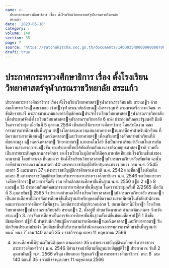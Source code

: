 ```yaml
---
name: >-
  ประกาศกระทรวงศึกษาธิการ เรื่อง ตั้งโรงเรียนวิทยาศาสตร์จุฬาภรณราชวิทยาลัย
  สระแก้ว
date: '2023-05-10'
category: ง
volume: 140
section: 35
page: 7
source: 'https://ratchakitcha.soc.go.th/documents/140D035N0000000000700.pdf'
draft: true
---
```


# ประกาศกระทรวงศึกษาธิการ เรื่อง ตั้งโรงเรียนวิทยาศาสตร์จุฬาภรณราชวิทยาลัย สระแก้ว

ประกาศกระทรวงศึกษาธิการ เรื่อง ตั้งโรงเรียนวิทยาศาสตรจุฬาภรณราชวิทยาลัย สระแกว ด้วย สมเด็จพระเจ้านองนางเธอ เจ้าฟาจุฬาภรณวลัยลักษณ อัครราชกุมารี กรมพระศรีสวางควัฒน วรขัตติยราชนารี พระราชทานนามและตราสัญลักษณประจําโรงเรียนวิทยาศาสตรจุฬาภรณราชวิทยาลัย เพื่อประกาศจัดตั้งโรงเรียนวิทยาศาสตรจุฬาภรณราชวิทยาลัย 6 แห่ง ประกอบกับคณะรัฐมนตรี มีมติในคราวประชุม เมื่อวันที่ 5 ตุลาคม 2564 เห็นชอบให้กระทรวงศึกษาธิการ โดยสํานักงาน คณะกรรมการการศึกษาขั้นพื้นฐาน สรางโอกาสและความเสมอภาคทางดานการศึกษาสําหรับนักเรียน ที่มีความสามารถพิเศษดานคณิตศาสตรและวิทยาศาสตร เพื่อเสริมสรางศักยภาพนักเรียนที่มีศักยภาพสูง ดานคณิตศาสตร วิทยาศาสตร และเทคโนโลยี ซึ่งเป็นการเตรียมกําลังคนในการเพิ่มขีดความสามารถการแขงขัน ของประเทศไทยให้ทัดเทียมกับนานาชาติตามยุทธศาสตรชาติ รวมทั้งเป็นการยกระดับคุณภาพการศึกษา ของโรงเรียนในภูมิภาคให้มีคุณภาพทัดเทียมกับโรงเรียนชั้นนําของนานาชาติ โดยพิจารณาเห็นสมควร จัดตั้งโรงเรียนวิทยาศาสตรจุฬาภรณราชวิทยาลัยเพิ่มเติม ฉะนั้น อาศัยอํานาจตามความในมาตรา 40 แห่งพระราชบัญญัติปรับปรุงกระทรวง ทบวง กรม พ.ศ. 2545 มาตรา 5 และมาตรา 37 แห่งพระราชบัญญัติการศึกษาแห่งชาติ พ.ศ. 2542 และที่แกไขเพิ่มเติม มาตรา 8 แห่งพระราชบัญญัติระเบียบบริหารราชการกระทรวงศึกษาธิการ พ.ศ. 2546 ระเบียบกระทรวงศึกษาธิการวาด้วยการจัดตั้ง รวม หรือเลิกสถานศึกษาขั้นพื้นฐาน พ.ศ. 2550 ขอ 2 ขอ 8 และขอ 13 ประกอบกับมติคณะกรรมการการศึกษาขั้นพื้นฐาน ในคราวประชุมครั้งที่ 2/2565 เมื่อวันที่ 3 กุมภาพันธ 2565 จึงประกาศกําหนดให้โรงเรียนวิทยาศาสตรจุฬาภรณราชวิทยาลัย สระแกว เป็นสถานศึกษาที่มีการจัดการศึกษาขั้นพื้นฐานสําหรับบุคคลที่มีความสามารถพิเศษในสังกัดสํานักงาน คณะกรรมการการศึกษาขั้นพื้นฐาน โดยมีสาระสําคัญประกอบด้วย 1. สถานศึกษานี้มีชื่อวา โรงเรียนวิทยาศาสตรจุฬาภรณราชวิทยาลัย สระแกว 2. ตั้งอยู่ที่ ตําบลวัฒนานคร อําเภอวัฒนานคร จังหวัดสระแกว 3. การจัดการศึกษาเป็นการจัดการศึกษาขั้นพื้นฐานตั้งแต่ชั้นมัธยมศึกษาปที่ 1 ถึงชั้นมัธยมศึกษา ปที่ 6 สําหรับนักเรียนผู้มีความสามารถพิเศษดานคณิตศาสตรและวิทยาศาสตร รับนักเรียนประเภทประจํา โดยมีเขตพื้นที่บริการตามที่สํานักงานคณะกรรมการการศึกษาขั้นพื้นฐานกําหนด ้ หนา 7 ่ เลม 140 ตอนที่ 35 ง ราชกิจจานุเบกษา 11 พฤษภาคม 2566

4. สถานศึกษานี้มีฐานะเป็นนิติบุคคล ตามมาตรา 35 แห่งพระราชบัญญัติระเบียบบริหารราชการ กระทรวงศึกษาธิการ พ.ศ. 2546 มีอํานาจหน้าที่ตามที่กฎหมายบัญญัติไว ประกาศ ณ วันที่ 2 กุมภาพันธ พ.ศ. 2566 ตรีนุช เทียนทอง รัฐมนตรีวาการกระทรวงศึกษาธิการ ้ หนา 8 ่ เลม 140 ตอนที่ 35 ง ราชกิจจานุเบกษา 11 พฤษภาคม 2566
